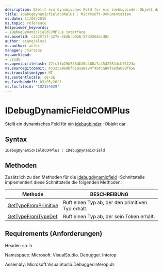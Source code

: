 ```yaml
---
description: Stellt ein dynamisches Feld für ein idebugbinder-Objekt dar.
title: Idebugdynamicfieldcomplus | Microsoft-Dokumentation
ms.date: 11/04/2016
ms.topic: reference
helpviewer_keywords:
- IDebugDynamicFieldCOMPlus interface
ms.assetid: c3a25f27-327a-4bdb-b026-27d436ddcd0c
author: acangialosi
ms.author: anthc
manager: jmartens
ms.workload:
- vssdk
ms.openlocfilehash: 27fc3fb25b738db20d480a7a4542884dcb76123a
ms.sourcegitcommit: 4b323a8a8bfd1a1a9e84f4b4ca88fa8da690f656
ms.translationtype: MT
ms.contentlocale: de-DE
ms.lasthandoff: 03/05/2021
ms.locfileid: "102154029"
---
```

# <a name="idebugdynamicfieldcomplus"></a>IDebugDynamicFieldCOMPlus
Stellt ein dynamisches Feld für ein [idebugbinder](../../../extensibility/debugger/reference/idebugbinder.md) -Objekt dar.

## <a name="syntax"></a>Syntax

```
IDebugDynamicFieldCOMPlus : IDebugDynamicField
```

## <a name="methods"></a>Methoden
 Zusätzlich zu den Methoden für die [idebugdynamicfield](../../../extensibility/debugger/reference/idebugdynamicfield.md) -Schnittstelle implementiert diese Schnittstelle die folgenden Methoden:

|Methode|BESCHREIBUNG|
|------------|-----------------|
|[GetTypeFromPrimitive](../../../extensibility/debugger/reference/idebugdynamicfieldcomplus-gettypefromprimitive.md)|Ruft einen Typ ab, der den primitiven Typ erhält.|
|[GetTypeFromTypeDef](../../../extensibility/debugger/reference/idebugdynamicfieldcomplus-gettypefromtypedef.md)|Ruft einen Typ ab, der sein Token erhält.|

## <a name="requirements"></a>Requirements (Anforderungen)
 Header: sh. h

 Namespace: Microsoft. VisualStudio. Debugger. Interop

 Assembly: Microsoft.VisualStudio.Debugger.Interop.dll
